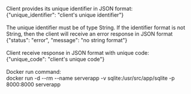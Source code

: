 <p>Client provides its unique identifier in JSON format:
<br>
{"unique_identifier": "client's unique identifier"}
<br><br>
The unique identifier must be of type String. If the identifier format is not String, then the client will receive an error response in JSON format
<br>
{"status": "error", "message": "no string format"}
<br><br>
Client receive response in JSON format with unique code:
<br>
{"unique_code": "client's unique code"}
<br><br>
Docker run command:<br>
docker run -d --rm --name serverapp -v sqlite:/usr/src/app/sqlite -p 8000:8000 serverapp

<br>
</p>